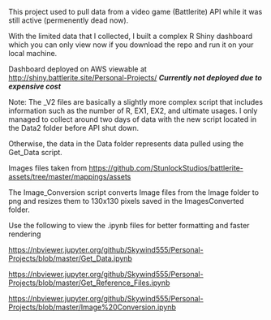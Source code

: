 This project used to pull data from a video game (Battlerite) API while it was still active (permenently dead now). 

With the limited data that I collected, I built a complex R Shiny dashboard which you can only view now if you download the repo and run it on your local machine.

Dashboard deployed on AWS viewable at http://shiny.battlerite.site/Personal-Projects/
***Currently not deployed due to expensive cost***

Note: The _V2 files are basically a slightly more complex script that includes information such as the number of R, EX1, EX2, and ultimate usages. I only managed to collect around two days of data with the new script located in the Data2 folder before API shut down. 

Otherwise, the data in the Data folder represents data pulled using the Get_Data script.

Images files taken from https://github.com/StunlockStudios/battlerite-assets/tree/master/mappings/assets

The Image_Conversion script converts Image files from the Image folder to png and resizes them to 130x130 pixels saved in the ImagesConverted folder.

Use the following to view the .ipynb files for better formatting and faster rendering

https://nbviewer.jupyter.org/github/Skywind555/Personal-Projects/blob/master/Get_Data.ipynb

https://nbviewer.jupyter.org/github/Skywind555/Personal-Projects/blob/master/Get_Reference_Files.ipynb

https://nbviewer.jupyter.org/github/Skywind555/Personal-Projects/blob/master/Image%20Conversion.ipynb
